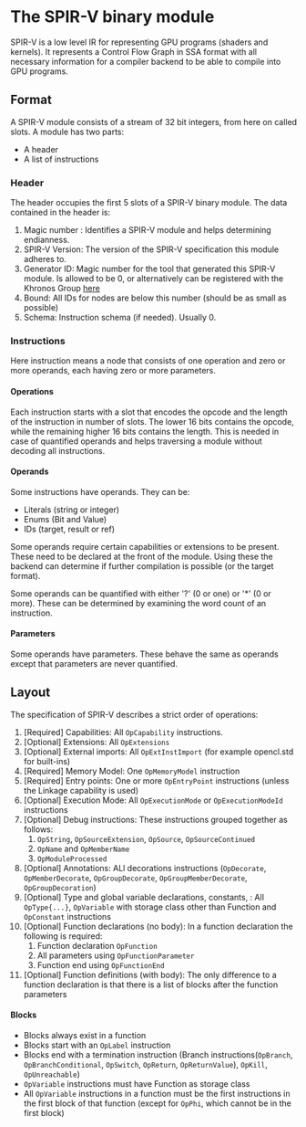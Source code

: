 # The SPIR-V binary module
SPIR-V is a low level IR for representing GPU programs (shaders and kernels). It represents a Control Flow Graph in SSA format with all necessary information for a compiler backend to be able to compile into GPU programs.

## Format
A SPIR-V module consists of a stream of 32 bit integers, from here on called slots. A module has two parts:

- A header
- A list of instructions

### Header
The header occupies the first 5 slots of a SPIR-V binary module. The data contained in the header is:

1. Magic number : Identifies a SPIR-V module and helps determining endianness.
2. SPIR-V Version: The version of the SPIR-V specification this module adheres to.
3. Generator ID: Magic number for the tool that generated this SPIR-V module. Is allowed to be 0, or alternatively can be registered with the Khronos Group [here](https://github.com/KhronosGroup/SPIRV-Headers)
4. Bound: All IDs for nodes are below this number (should be as small as possible)
5. Schema: Instruction schema (if needed). Usually 0.

### Instructions

Here instruction means a node that consists of one operation and zero or more operands, each having zero or more parameters.

#### Operations

Each instruction starts with a slot that encodes the opcode and the length of the instruction in number of slots. The lower 16 bits contains the opcode, while the remaining higher 16 bits contains the length. This is needed in case of quantified operands and helps traversing a module without decoding all instructions.

#### Operands

Some instructions have operands. They can be:

- Literals (string or integer)
- Enums (Bit and Value)
- IDs (target, result or ref)

Some operands require certain capabilities or extensions to be present. These need to be declared at the front of the module. Using these the backend can determine if further compilation is possible (or the target format).

Some operands can be quantified with either '?' (0 or one) or '*' (0 or more). These can be determined by examining the word count of an instruction.

#### Parameters

Some operands have parameters. These behave the same as operands except that parameters are never quantified.


## Layout

The specification of SPIR-V describes a strict order of operations: 

1.  [Required] Capabilities: All `OpCapability` instructions.
2.  [Optional] Extensions: All `OpExtensions`
3.  [Optional] External imports: All `OpExtInstImport` (for example opencl.std for built-ins)
4.  [Required] Memory Model: One `OpMemoryModel` instruction 
5.  [Required] Entry points: One or more `OpEntryPoint` instructions (unless the Linkage capability is used)
6.  [Optional] Execution Mode: All `OpExecutionMode` or `OpExecutionModeId` instructions
7.  [Optional] Debug instructions: These instructions grouped together as follows:
     1. `OpString`, `OpSourceExtension`, `OpSource`, `OpSourceContinued`
     2. `OpName` and `OpMemberName`
     3. `OpModuleProcessed`
8.  [Optional] Annotations: ALl decorations instructions (`OpDecorate`, `OpMemberDecorate`, `OpGroupDecorate`, `OpGroupMemberDecorate`, `OpGroupDecoration`)
9.  [Optional] Type and global variable declarations, constants, : All `OpType{...}`, `OpVariable` with storage class other than Function and `OpConstant` instructions
10. [Optional] Function declarations (no body): In a function declaration the following is required:
     1. Function declaration `OpFunction`
     2. All parameters using `OpFunctionParameter`
     3. Function end using `OpFunctionEnd`
 11. [Optional] Function definitions (with body): The only difference to a function declaration is that there is a list of blocks after the function parameters

#### Blocks
- Blocks always exist in a function
- Blocks start with an `OpLabel` instruction
- Blocks end with a termination instruction (Branch instructions(`OpBranch`, `OpBranchConditional`, `OpSwitch`, `OpReturn`, `OpReturnValue`), `OpKill`, `OpUnreachable`)
- `OpVariable` instructions must have Function as storage class
- All `OpVariable` instructions in a function must be the first instructions in the first block of that function (except for `OpPhi`, which cannot be in the first block)
